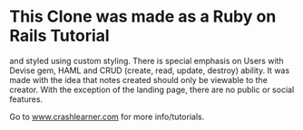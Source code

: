 # This Clone was made as a Ruby on Rails Tutorial 
and styled using custom styling. There is special emphasis on Users with Devise gem, HAML and CRUD (create, read, update, destroy) ability. It was made with the idea that notes created should only be viewable to the creator. With the exception of the landing page, there are no public or social features.

Go to www.crashlearner.com for more info/tutorials.

